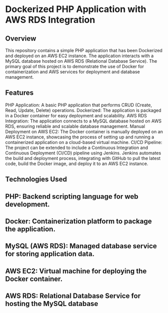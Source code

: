 # Dockerized PHP Application with AWS RDS Integration

## Overview
This repository contains a simple PHP application that has been Dockerized and deployed on an AWS EC2 instance. The application interacts with a MySQL database hosted on AWS RDS (Relational Database Service). The primary goal of this project is to demonstrate the use of Docker for containerization and AWS services for deployment and database management.

## Features
PHP Application: A basic PHP application that performs CRUD (Create, Read, Update, Delete) operations.
Dockerized: The application is packaged in a Docker container for easy deployment and scalability.
AWS RDS Integration: The application connects to a MySQL database hosted on AWS RDS, ensuring reliable and scalable database management.
Manual Deployment on AWS EC2: The Docker container is manually deployed on an AWS EC2 instance, showcasing the process of setting up and running a containerized application on a cloud-based virtual machine.
CI/CD Pipeline: The project can be extended to include a Continuous Integration and Continuous Deployment (CI/CD) pipeline using Jenkins. Jenkins automates the build and deployment process, integrating with GitHub to pull the latest code, build the Docker image, and deploy it to an AWS EC2 instance.

## Technologies Used
## PHP: Backend scripting language for web development.
## Docker: Containerization platform to package the application.
## MySQL (AWS RDS): Managed database service for storing application data.
## AWS EC2: Virtual machine for deploying the Docker container.
## AWS RDS: Relational Database Service for hosting the MySQL database
